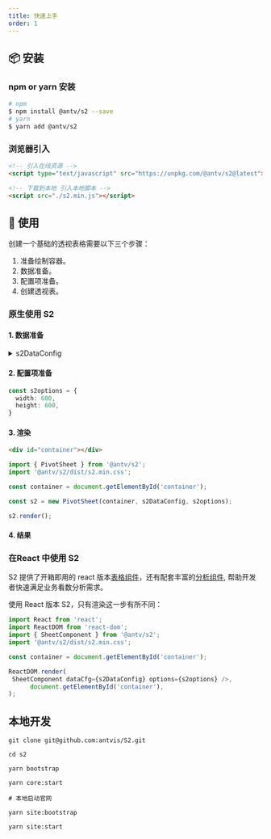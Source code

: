 ```yaml
---
title: 快速上手
order: 1
---
```

## 📦 安装

### npm or yarn 安装

```bash
# npm
$ npm install @antv/s2 --save
# yarn
$ yarn add @antv/s2
```

### 浏览器引入

```html
<!-- 引入在线资源 -->
<script type="text/javascript" src="https://unpkg.com/@antv/s2@latest"></script>

<!-- 下载到本地 引入本地脚本 -->
<script src="./s2.min.js"></script>
```

## 🔨 使用

创建一个基础的透视表格需要以下三个步骤：

1. 准备绘制容器。
2. 数据准备。
3. 配置项准备。
4. 创建透视表。

### 原生使用 S2

#### 1. 数据准备

<details>
  <summary> s2DataConfig</summary>

```ts
const s2DataConfig = {
  fields: {
    rows: ['province', 'city'],
    columns: ['type'],
    values: ['price'],
  },
  data: [
     {
      province: '浙江',
      city: '杭州',
      type: '笔',
      price: '1',
    },
    {
      province: '浙江',
      city: '杭州',
      type: '纸张',
      price: '2',
    },
    {
      province: '浙江',
      city: '舟山',
      type: '笔',
      price: '17',
    },
    {
      province: '浙江',
      city: '舟山',
      type: '纸张',
      price: '0.5',
    },
    {
      province: '吉林',
      city: '丹东',
      type: '笔',
      price: '8',
    },
    {
      province: '吉林',
      city: '白山',
      type: '笔',
      price: '9',
    },
    {
      province: '吉林',
      city: '丹东',
      type: ' 纸张',
      price: '3',
    },
    {
      province: '吉林',
      city: '白山',
      type: '纸张',
      price: '1',
    },
  ],
};
```

</details>

#### 2. 配置项准备

```ts
const s2options = {
  width: 600,
  height: 600,
}
```

#### 3. 渲染

```html
<div id="container"></div>
```

```ts
import { PivotSheet } from '@antv/s2';
import '@antv/s2/dist/s2.min.css';

const container = document.getElementById('container');

const s2 = new PivotSheet(container, s2DataConfig, s2options);

s2.render();

```

#### 4. 结果

<playground path='basic/pivot/demo/grid.ts' rid='container' height='300'></playground>

### 在React 中使用 S2

S2 提供了开箱即用的 react 版本[表格组件](/zh/examples/gallery#category-表格组件)，还有配套丰富的[分析组件](/zh/examples/gallery#category-Tooltip), 帮助开发者快速满足业务看数分析需求。

使用 React 版本 S2，只有渲染这一步有所不同：

```ts
import React from 'react';
import ReactDOM from 'react-dom';
import { SheetComponent } from '@antv/s2';
import '@antv/s2/dist/s2.min.css';

const container = document.getElementById('container');

ReactDOM.render(
 SheetComponent dataCfg={s2DataConfig} options={s2options} />,
      document.getElementById('container'),
);

```

## 本地开发

```shell
git clone git@github.com:antvis/S2.git

cd s2

yarn bootstrap

yarn core:start

# 本地启动官网

yarn site:bootstrap

yarn site:start

```
